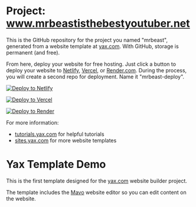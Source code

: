 # Project: www.mrbeastisthebestyoutuber.net

This is the GitHub repository for the project you named "mrbeast", generated from a
website template at [yax.com](https://yax.com). With GitHub, storage is permanent (and free).

From here, deploy your website for free hosting. Just click a button to deploy your website to [Netlify](https://www.netlify.com/), [Vercel](https://vercel.com/), or [Render.com](https://render.com/). During the process, you will create a second repo for deployment. Name it "mrbeast-deploy".

[![Deploy to Netlify](https://www.netlify.com/img/deploy/button.svg)](https://app.netlify.com/start/deploy?repository=https://github.com/xanaduamandan1770/mrbeast)

[![Deploy to Vercel](https://vercel.com/button)](https://vercel.com/import/project?template=https://github.com/xanaduamandan1770/mrbeast)

[![Deploy to Render](https://render.com/images/deploy-to-render-button.svg)](https://render.com/deploy)

For more information:
- [tutorials.yax.com](https://tutorials.yax.com/) for helpful tutorials
- [sites.yax.com](https://sites.yax.com/) for more website templates


# Yax Template Demo

This is the first template designed for the [yax.com](https://yax.com/) website builder project.

The template includes the [Mavo](https://mavo.io/) website editor so you can edit content on the website.
